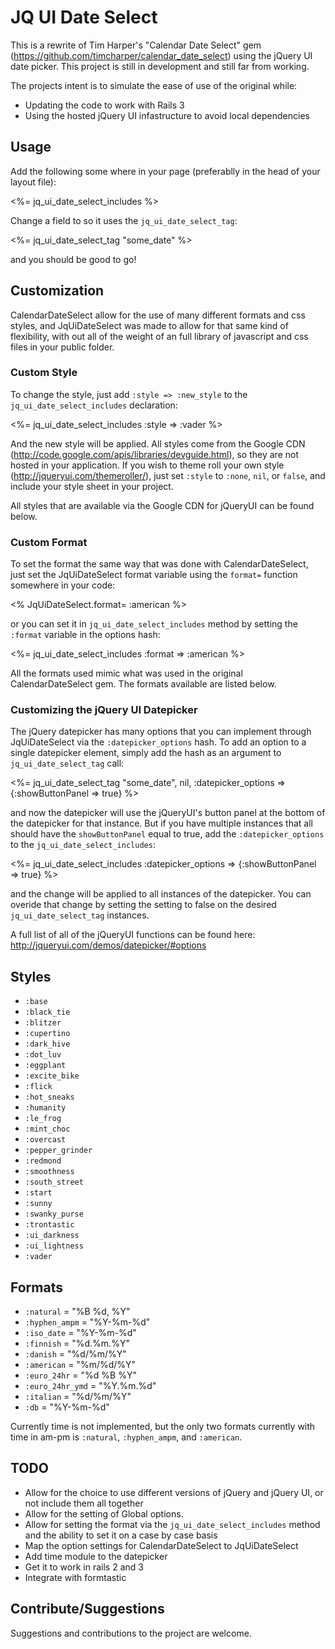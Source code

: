 JQ UI Date Select
=================

This is a rewrite of Tim Harper's "Calendar Date Select" gem
(https://github.com/timcharper/calendar_date_select) using the jQuery UI date
picker.  This project is still in development and still far from working.

The projects intent is to simulate the ease of use of the original while:

- Updating the code to work with Rails 3
- Using the hosted jQuery UI infastructure to avoid local dependencies


Usage
-----

Add the following some where in your page (preferablly in the head of your
layout file):

  <%= jq_ui_date_select_includes %>

Change a field to so it uses the `jq_ui_date_select_tag`:

  <%= jq_ui_date_select_tag "some_date" %>

and you should be good to go!


Customization
-------------

CalendarDateSelect allow for the use of many different formats and css styles,
and JqUiDateSelect was made to allow for that same kind of flexibility, with
out all of the weight of an full library of javascript and css files in your
public folder.


### Custom Style

To change the style, just add `:style => :new_style` to the
`jq_ui_date_select_includes` declaration:

  <%= jq_ui_date_select_includes :style => :vader %>

And the new style will be applied.  All styles come from the Google CDN
(http://code.google.com/apis/libraries/devguide.html), so they are not hosted
in your application.  If you wish to theme roll your own style
(http://jqueryui.com/themeroller/), just set `:style` to `:none`, `nil`, or
`false`, and include your style sheet in your project.

All styles that are available via the Google CDN for jQueryUI can be found
below.


### Custom Format

To set the format the same way that was done with CalendarDateSelect, just set
the JqUiDateSelect format variable using the `format=` function somewhere in
your code:

  <% JqUiDateSelect.format= :american %>

or you can set it in `jq_ui_date_select_includes` method by setting the
`:format` variable in the options hash:

  <%= jq_ui_date_select_includes :format => :american %>

All the formats used mimic what was used in the original CalendarDateSelect
gem.  The formats available are listed below.


### Customizing the jQuery UI Datepicker

The jQuery datepicker has many options that you can implement through
JqUiDateSelect via the `:datepicker_options` hash.  To add an option to a
single datepicker element, simply add the hash as an argument to
`jq_ui_date_select_tag` call:

  <%= jq_ui_date_select_tag "some_date", nil, :datepicker_options => {:showButtonPanel => true} %>

and now the datepicker will use the jQueryUI's button panel at the bottom of
the datepicker for that instance.  But if you have multiple instances that all
should have the `showButtonPanel` equal to true, add the `:datepicker_options`
to the `jq_ui_date_select_includes`:

  <%= jq_ui_date_select_includes :datepicker_options => {:showButtonPanel => true} %>

and the change will be applied to all instances of the datepicker.  You can
overide that change by setting the setting to false on the desired
`jq_ui_date_select_tag` instances.

A full list of all of the jQueryUI functions can be found here:
http://jqueryui.com/demos/datepicker/#options


Styles
------

* `:base`
* `:black_tie`
* `:blitzer`
* `:cupertino`
* `:dark_hive`
* `:dot_luv`
* `:eggplant`
* `:excite_bike`
* `:flick`
* `:hot_sneaks`
* `:humanity`
* `:le_frog`
* `:mint_choc`
* `:overcast`
* `:pepper_grinder`
* `:redmond`
* `:smoothness`
* `:south_street`
* `:start`
* `:sunny`
* `:swanky_purse`
* `:trontastic`
* `:ui_darkness`
* `:ui_lightness`
* `:vader`


Formats
-------

* `:natural` = "%B %d, %Y"
* `:hyphen_ampm` = "%Y-%m-%d"
* `:iso_date` = "%Y-%m-%d"
* `:finnish` = "%d.%m.%Y"
* `:danish` = "%d/%m/%Y"
* `:american` = "%m/%d/%Y"
* `:euro_24hr` = "%d %B %Y"
* `:euro_24hr_ymd` = "%Y.%m.%d"
* `:italian` = "%d/%m/%Y"
* `:db` = "%Y-%m-%d"

Currently time is not implemented, but the only two formats currently with time
in am-pm is `:natural`, `:hyphen_ampm`, and `:american`.


TODO
----

- Allow for the choice to use different versions of jQuery and jQuery UI, or
  not include them all together
- Allow for the setting of Global options.
- Allow for setting the format via the `jq_ui_date_select_includes` method and
  the ability to set it on a case by case basis
- Map the option settings for CalendarDateSelect to JqUiDateSelect
- Add time module to the datepicker
- Get it to work in rails 2 and 3
- Integrate with formtastic


Contribute/Suggestions
----------------------
Suggestions and contributions to the project are welcome.
